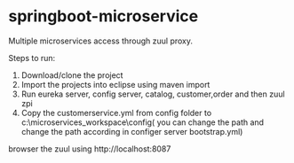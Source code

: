 # springboot-microservice
Multiple microservices access through zuul proxy.

Steps to run:
1. Download/clone the project
2. Import the projects into eclipse using maven import
3. Run eureka server, config server, catalog, customer,order and then zuul zpi
4. Copy the customerservice.yml from config folder to c:\\microservices_workspace\config( you can change the path and change the path according in configer server bootstrap.yml)

browser the zuul using http://localhost:8087
